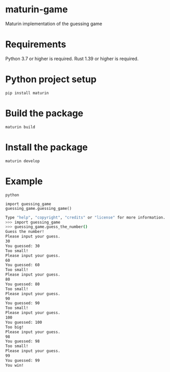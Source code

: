 # maturin-game
Maturin implementation of the guessing game

# Requirements
Python 3.7 or higher is required.
Rust 1.39 or higher is required.

# Python project setup

`pip install maturin`

# Build the package

`maturin build`

# Install the package

`maturin develop`

# Example

`python`

```
import guessing_game
guessing_game.guessing_game()
```
```bash
Type "help", "copyright", "credits" or "license" for more information.
>>> import guessing_game
>>> guessing_game.guess_the_number()
Guess the number!
Please input your guess.
30
You guessed: 30
Too small!
Please input your guess.
60
You guessed: 60
Too small!
Please input your guess.
80
You guessed: 80
Too small!
Please input your guess.
90
You guessed: 90
Too small!
Please input your guess.
100
You guessed: 100
Too big!
Please input your guess.
98
You guessed: 98
Too small!
Please input your guess.
99
You guessed: 99
You win!
```
